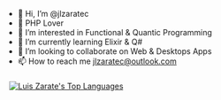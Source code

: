 - 👋 Hi, I’m @jlzaratec
- 💞️ PHP Lover
- 👀 I’m interested in Functional & Quantic Programming
- 🌱 I’m currently learning Elixir & Q#
- 💞️ I’m looking to collaborate on Web & Desktops Apps
- 📫 How to reach me jlzaratec@outlook.com

<a href="https://github.com/jlzaratec">
  <img align="center" style="margin:0.5rem" src="https://github-readme-stats.vercel.app/api/top-langs/?username=jlzaratec&&theme=synthwave&show_icons=true&hide=html,css" alt="Luis Zarate's Top Languages" />
</a>

<!---
jlzaratec/jlzaratec is a ✨ special ✨ repository because its `README.md` (this file) appears on your GitHub profile.
You can click the Preview link to take a look at your changes.
--->
